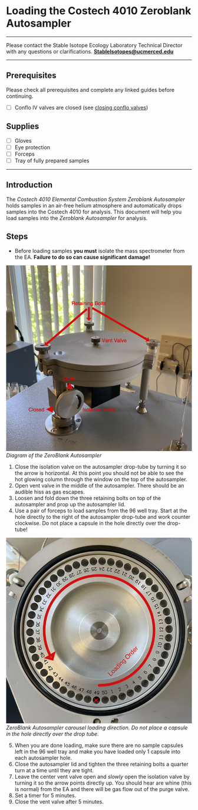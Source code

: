 # Loading the Costech 4010 Zeroblank Autosampler

***

Please contact the Stable Isotope Ecology Laboratory Technical Director with any questions or clarifications. **StableIsotopes@ucmerced.edu**

***
## Prerequisites 

Please check all prerequisites and complete any linked guides before continuing.

- [ ] Conflo IV valves are closed (see [closing conflo valves](../conflo/closing_conflo_valves.md))

## Supplies

- [ ] Gloves
- [ ] Eye protection
- [ ] Forceps
- [ ] Tray of fully prepared samples

*** 

## Introduction

The *Costech 4010 Elemental Combustion System* *Zeroblank Autosampler* holds samples in an air-free helium atmosphere and automatically drops samples into the Costech 4010 for analysis. This document will help you load samples into the   *Zeroblank Autosampler* for analysis.

## Steps

* Before loading samples **you must** isolate the mass spectrometer from the EA.  **Failure to do so can cause significant damage!** 

![](../figures/costech_EA/autosampler.png)
*Diagram of the ZeroBlank Autosampler*

1. Close the isolation valve on the autosampler drop-tube by turning it so the arrow is horizontal. At this point you should not be able to see the hot glowing column through the window on the top of the autosampler.
2. Open vent valve in the middle of the autosampler. There should be an audible hiss as gas escapes.
3. Loosen and fold down the three retaining bolts on top of the autosampler and prop up the autosampler lid.
4. Use a pair of forceps to load samples from the 96 well tray. Start at the hole directly to the right of the autosampler drop-tube and work counter clockwise. Do not place a capsule in the hole directly over the drop-tube! 

![](../figures/costech_EA/carousel.png)
*ZeroBlank Autosampler carousel loading direction. Do not place a capsule in the hole directly over the drop tube.*

5. When you are done loading, make sure there are no sample capsules left in the 96 well tray and make you have loaded only 1 capsule into each autosampler hole. 
6. Close the autosampler lid and tighten the three retaining bolts a quarter turn at a time until they are tight.
7. Leave the center vent valve open and *slowly* open the isolation valve by turning it so the arrow points directly up. You should hear are whine (this is normal) from the EA and there will be gas flow out of the purge valve. 
8. Set a timer for 5 minutes.
9. Close the vent valve after 5 minutes.